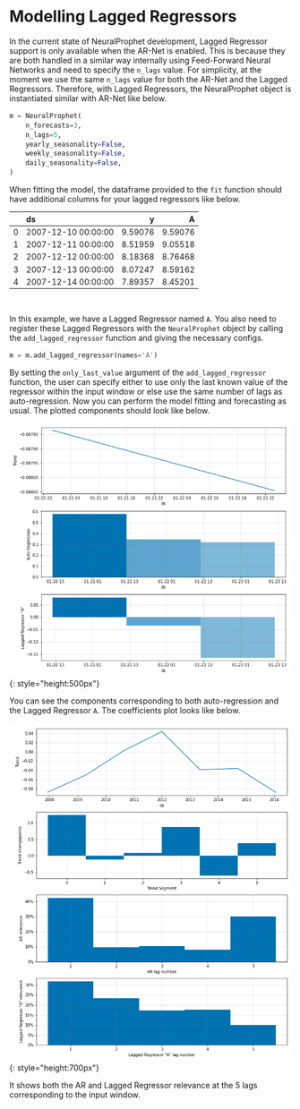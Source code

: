 # Modelling Lagged Regressors

In the current state of NeuralProphet development, Lagged Regressor support is 
only available when the AR-Net is enabled. This is because they are both handled in a similar way internally 
using Feed-Forward Neural Networks and need to specify the `n_lags` value. For simplicity, at the moment
we use the same `n_lags` value for both the AR-Net and the Lagged Regressors. Therefore, with Lagged Regressors,
the NeuralProphet object is instantiated similar with AR-Net like below.

```python
m = NeuralProphet(
    n_forecasts=3,
    n_lags=5,
    yearly_seasonality=False,
    weekly_seasonality=False,
    daily_seasonality=False,
)
``` 

When fitting the model, the dataframe provided to the `fit` function should have additional
columns for your lagged regressors like below.

|      | ds                  |        y |        A |
|-----:|:--------------------|---------:|---------:|
|    0 | 2007-12-10 00:00:00 |  9.59076 |  9.59076 |
|    1 | 2007-12-11 00:00:00 |  8.51959 |  9.05518 |
|    2 | 2007-12-12 00:00:00 |  8.18368 |  8.76468 |
|    3 | 2007-12-13 00:00:00 |  8.07247 |  8.59162 |
|    4 | 2007-12-14 00:00:00 |  7.89357 |  8.45201 |

<br />

In this example, we have a Lagged Regressor named `A`. You also need to register these
Lagged Regressors with the `NeuralProphet` object by calling the `add_lagged_regressor` function
and giving the necessary configs.

```python
m = m.add_lagged_regressor(names='A')
```
By setting the `only_last_value` argument of the `add_lagged_regressor` function, the user can
specify either to use only the last known value of the regressor within the input window or 
else use the same number of lags as auto-regression. Now you can perform the model fitting and forecasting as usual. 
The plotted components should look
like below.

![plot-comp-1](../images/plot_comp_lag_reg_1.png){: style="height:500px"}

You can see the components corresponding to both auto-regression and the Lagged Regressor `A`.
The coefficients plot looks like below.

 
![plot-param-1](../images/plot_param_lag_reg_1.png){: style="height:700px"}

It shows both the AR and Lagged Regressor relevance at the 5 lags corresponding to the input window.

<Lagged regressors too can be regularized. This is done by specifying the required regularization
strength when registering the lagged regressors with the NeuralProphet object as below.>






